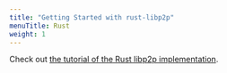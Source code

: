 ```yaml
---
title: "Getting Started with rust-libp2p"
menuTitle: Rust
weight: 1
---
```


Check out [the tutorial of the Rust libp2p
implementation](https://docs.rs/libp2p/newest/libp2p/tutorial/index.html).
